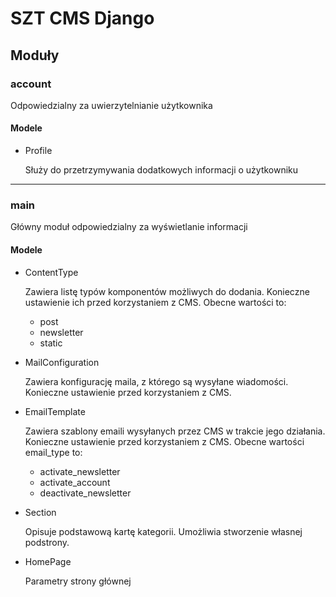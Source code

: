SZT CMS Django
=======

Moduły
------

### account
Odpowiedzialny za uwierzytelnianie użytkownika

#### Modele
* Profile
  
  Służy do przetrzymywania dodatkowych informacji o użytkowniku

---

### main
Główny moduł odpowiedzialny za wyświetlanie informacji

#### Modele
* ContentType

  Zawiera listę typów komponentów możliwych do dodania. Konieczne ustawienie ich przed korzystaniem z CMS. Obecne wartości to:
    
    * post
    * newsletter
    * static
  
* MailConfiguration

  Zawiera konfigurację maila, z którego są wysyłane wiadomości. Konieczne ustawienie przed korzystaniem z CMS.

* EmailTemplate

  Zawiera szablony emaili wysyłanych przez CMS w trakcie jego działania. Konieczne ustawienie przed korzystaniem z CMS. Obecne wartości email_type to:

    * activate_newsletter
    * activate_account
    * deactivate_newsletter

* Section

  Opisuje podstawową kartę kategorii. Umożliwia stworzenie własnej podstrony.

* HomePage

  Parametry strony głównej




